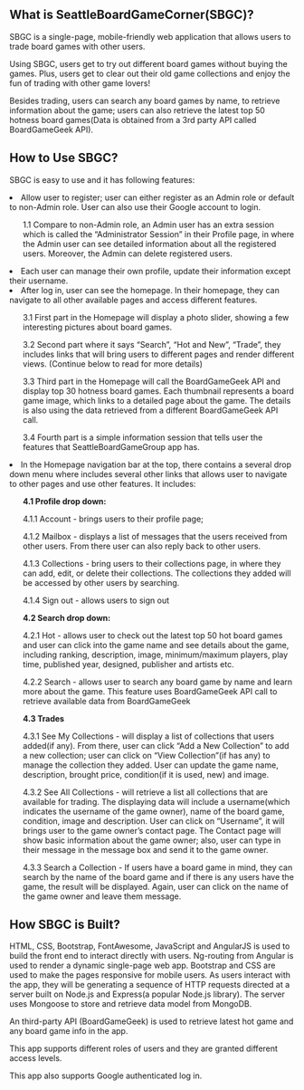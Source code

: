 <h2>What is SeattleBoardGameCorner(SBGC)?</h2>

<p>SBGC is a single-page, mobile-friendly web application that allows users to trade board games with other users.</p>
<p>Using SBGC, users get to try out different board games without buying the games. Plus, users get to clear out their old game collections and enjoy the fun of trading with other game lovers!</p>
<p>Besides trading, users can search any board games by name, to retrieve information about the game; users can also retrieve the latest top 50 hotness board games(Data is obtained from a 3rd party API called BoardGameGeek API).</p>


<h2>How to Use SBGC?</h2>

<p>SBGC is easy to use and it has following features: </p>

<li>Allow user to register; user can either register as an Admin role or default to non-Admin role. User can also use their Google account to login. </li>
	
<ul>1.1 Compare to non-Admin role, an Admin user has an extra session which is called the “Administrator Session” in their Profile page, in where the Admin user can see detailed information about all the registered users. Moreover, the Admin can delete registered users.</ul>

<li>Each user can manage their own profile, update their information except their username.</li> 

<li>After log in, user can see the homepage. In their homepage, they can navigate to all other available pages and access different features.</li>

<ul>3.1 First part in the Homepage will display a photo slider, showing a few interesting pictures about board games.</ul>

<ul>3.2 Second part where it says “Search”, “Hot and New”, “Trade”, they includes links that will bring users to different pages and render different views. (Continue below to read for more details)</ul>

<ul>3.3 Third part in the Homepage will call the BoardGameGeek API and display top 30 hotness board games. Each thumbnail represents a board game image, which links to a detailed page about the game. The details is also using the data retrieved from a different BoardGameGeek API call. </ul>

<ul>3.4 Fourth part is a simple information session that tells user the features that SeattleBoardGameGroup app has.</ul>

<li>In the Homepage navigation bar at the top, there contains a several drop down menu where includes several other links that allows user to navigate to other pages and use other features. It includes: </li>

<ul><strong>4.1 Profile drop down:</strong></ul> 

<ul>4.1.1 Account - brings users to their profile page;</ul> 

<ul>4.1.2 Mailbox - displays a list of messages that the users received from other users. From there user can also reply back to other users.</ul> 

<ul>4.1.3 Collections - bring users to their collections page, in where they can add, edit, or delete their collections. The collections they added will be accessed by other users by searching.</ul>  

<ul>4.1.4 Sign out - allows users to sign out</ul> 

<ul><strong>4.2 Search drop down:</strong></ul> 

<ul>4.2.1 Hot - allows user to check out the latest top 50 hot board games and user can click into the game name and see details about the game, including ranking, description, image, minimum/maximum players, play time, published year, designed, publisher and artists etc.</ul> 

<ul>4.2.2 Search - allows user to search any board game by name and learn more about the game. This feature uses BoardGameGeek API call to retrieve available data from BoardGameGeek</ul> 

<ul><strong>4.3 Trades</strong></ul> 

<ul>4.3.1 See My Collections - will display a list of collections that users added(if any). From there, user can click “Add a New Collection” to add a new collection; user can click on “View Collection”(if has any) to manage the collection they added. User can update the game name, description, brought price, condition(if it is used, new) and image.</ul>  

<ul>4.3.2 See All Collections - will retrieve a list all collections that are available for trading. The displaying data will include a username(which indicates the username of the game owner), name of the board game, condition, image and description. User can click on “Username”, it will brings user to the game owner’s contact page. The Contact page will show basic information about the game owner; also, user can type in their message in the message box and send it to the game owner.</ul> 

<ul>4.3.3 Search a Collection - If users have a board game in mind, they can search by the name of the board game and if there is any users have the game, the result will be displayed. Again, user can click on the name of the game owner and leave them message.</ul>  
 
<h2>How SBGC is Built?</h2> 

<p>HTML, CSS, Bootstrap, FontAwesome, JavaScript and AngularJS is used to build the front end to interact directly with users. Ng-routing from Angular is used to render a dynamic single-page web app. Bootstrap and CSS are used to make the pages responsive for mobile users. 
As users interact with the app, they will be generating a sequence of HTTP requests directed at a server built on Node.js and Express(a popular Node.js library). The server uses Mongoose to store and retrieve data model from MongoDB.</p>

<p>An third-party API (BoardGameGeek) is used to retrieve latest hot game and any board game info in the app. </p>

<p>This app supports different roles of users and they are granted different access levels.</p>

<p>This app also supports Google authenticated log in. </p>
 
	